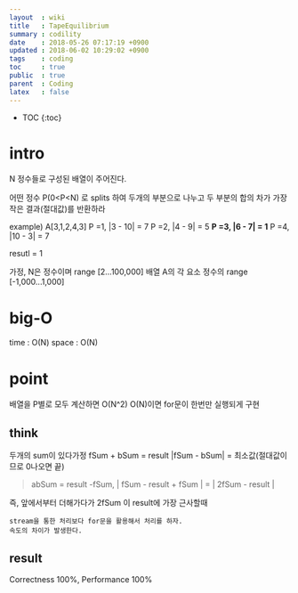```yaml
---
layout  : wiki
title   : TapeEquilibrium
summary : codility
date    : 2018-05-26 07:17:19 +0900
updated : 2018-06-02 10:29:02 +0900
tags    : coding
toc     : true
public  : true
parent  : Coding
latex   : false
---
```

* TOC
{:toc}

# intro
N 정수들로 구성된 배열이 주어진다.

어떤 정수 P(0<P<N) 로 splits 하여 두개의 부분으로 나누고
두 부분의 합의 차가 가장 작은 결과(절대값)를 반환하라

example) A[3,1,2,4,3]
P =1, |3 - 10| = 7
P =2, |4 -  9| = 5
**P =3, |6 -  7| = 1**
P =4, |10 - 3| = 7

resutl = 1

가정,
N은 정수이며 range [2...100,000]
배열 A의 각 요소 정수의 range [-1,000...1,000]

# big-O
time : O(N)
space : O(N)


# point
배열을 P별로 모두 계산하면 O(N^2)
O(N)이면 for문이 한번만 실행되게 구현

## think
두개의 sum이 있다가정
fSum + bSum = result
|fSum - bSum| = 최소값(절대값이므로 0나오면 끝)
> abSum = result -fSum,
> | fSum - result + fSum | = | 2fSum - result |

즉, 앞에서부터 더해가다가 2fSum 이 result에 가장 근사할때

```
stream을 통한 처리보다 for문을 활용해서 처리를 하자.
속도의 차이가 발생한다.
```

## result
Correctness 100%, Performance 100%































